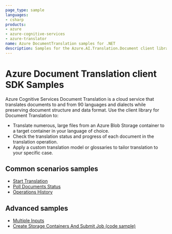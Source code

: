 ```yaml
---
page_type: sample
languages:
- csharp
products:
- azure
- azure-cognitive-services
- azure-translator
name: Azure DocumentTranslation samples for .NET
description: Samples for the Azure.AI.Translation.Document client library
---
```


# Azure Document Translation client SDK Samples
Azure Cognitive Services Document Translation is a cloud service that translates documents to and from 90 languages and dialects while preserving document structure and data format. Use the client library for Document Translation to:

* Translate numerous, large files from an Azure Blob Storage container to a target container in your language of choice.
* Check the translation status and progress of each document in the translation operation.
* Apply a custom translation model or glossaries to tailor translation to your specific case.

## Common scenarios samples
- [Start Translation](https://github.com/Azure/azure-sdk-for-net/blob/master/sdk/translation/Azure.AI.Translation.Document/samples/Sample1_StartTranslation.md)
- [Poll Documents Status](https://github.com/Azure/azure-sdk-for-net/blob/master/sdk/translation/Azure.AI.Translation.Document/samples/Sample2_PollIndividualDocuments.md)
- [Operations History](https://github.com/Azure/azure-sdk-for-net/blob/master/sdk/translation/Azure.AI.Translation.Document/samples/Sample3_OperationsHistory.md)

## Advanced samples
- [Multiple Inputs](https://github.com/Azure/azure-sdk-for-net/blob/master/sdk/translation/Azure.AI.Translation.Document/samples/Sample4_MultipleInputs.md)
- [Create Storage Containers And Submit Job (code sample)](https://github.com/Azure/azure-sdk-for-net/blob/master/sdk/translation/Azure.AI.Translation.Document/samples/CodeSamples/SampleTranslationWithAzureBlob.cs)

[README]: https://github.com/Azure/azure-sdk-for-net/blob/master/sdk/textanalytics/Azure.AI.TextAnalytics/README.md
